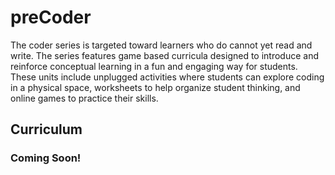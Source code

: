 # preCoder

The coder series is targeted toward learners who do cannot yet read and write. The series features game based curricula designed to introduce and reinforce conceptual learning in a fun and engaging way for students. These units include unplugged activities where students can explore coding in a physical space, worksheets to help organize student thinking, and online games to practice their skills.

## Curriculum

### Coming Soon!
